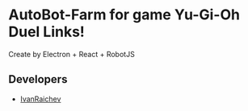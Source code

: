 # AutoBot-Farm for game Yu-Gi-Oh Duel Links! 

Create by Electron + React + RobotJS


## Developers

- [IvanRaichev](https://github.com/IvanRaichev)
